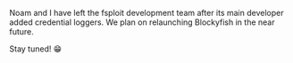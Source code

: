 Noam and I have left the fsploit development team after its main developer added credential loggers. We plan on relaunching Blockyfish in the near future.

Stay tuned! 😁
